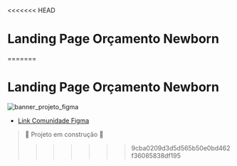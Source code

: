 <<<<<<< HEAD
# Landing Page Orçamento Newborn
=======
# Landing Page Orçamento Newborn
![banner_projeto_figma](https://github.com/milenaduarteicev/newborn-landing-page/assets/130483566/c6e0688a-700e-42e7-b63a-b313ec29ea60)

* [Link Comunidade Figma](https://www.figma.com/community/file/1364030756175251321/landing-page-fotografia)

> :construction: Projeto em construção :construction:
>>>>>>> 9cba0209d3d5d565b50e0bd462f36085838df195
